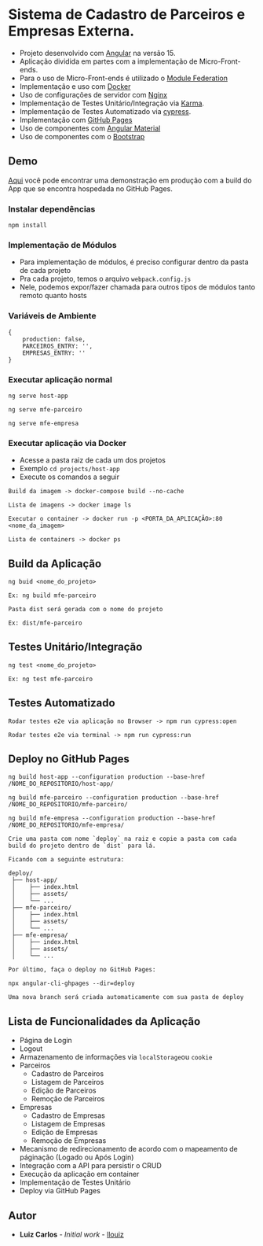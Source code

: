 # Sistema de Cadastro de Parceiros e Empresas Externa.

- Projeto desenvolvido com [Angular](https://angular.dev/) na versão 15.
- Aplicação dividida em partes com a implementação de Micro-Front-ends.
- Para o uso de Micro-Front-ends é utilizado o [Module Federation](https://module-federation.io/)
- Implementação e uso com [Docker](https://www.docker.com/)
- Uso de configurações de servidor com [Nginx](https://nginx.org/)
- Implementação de Testes Unitário/Integração via [Karma](https://karma-runner.github.io).
- Implementação de Testes Automatizado via [cypress](https://www.cypress.io).
- Implementação com [GitHub Pages](https://pages.github.com/)
- Uso de componentes com [Angular Material](https://material.angular.io/)
- Uso de componentes com o [Bootstrap](https://getbootstrap.com/)

## Demo

[Aqui](https://llouiz.github.io/teddy-open-finance) você pode encontrar uma demonstração em produção com a build do App que se encontra hospedada no GitHub Pages.

### Instalar dependências

```
npm install
```

### Implementação de Módulos

- Para implementação de módulos, é preciso configurar dentro da pasta de cada projeto
- Pra cada projeto, temos o arquivo ``webpack.config.js``
- Nele, podemos expor/fazer chamada para outros tipos de módulos tanto remoto quanto hosts

### Variáveis de Ambiente
```
{
    production: false,
    PARCEIROS_ENTRY: '',
    EMPRESAS_ENTRY: ''
}
```

### Executar aplicação normal

```
ng serve host-app

ng serve mfe-parceiro

ng serve mfe-empresa
```

### Executar aplicação via Docker
- Acesse a pasta raiz de cada um dos projetos
- Exemplo ``cd projects/host-app``
- Execute os comandos a seguir

```
Build da imagem -> docker-compose build --no-cache

Lista de imagens -> docker image ls

Executar o container -> docker run -p <PORTA_DA_APLICAÇÃO>:80 <nome_da_imagem>

Lista de containers -> docker ps

```

## Build da Aplicação

```
ng buid <nome_do_projeto>

Ex: ng build mfe-parceiro

Pasta dist será gerada com o nome do projeto

Ex: dist/mfe-parceiro
```

## Testes Unitário/Integração

```
ng test <nome_do_projeto>

Ex: ng test mfe-parceiro
```

## Testes Automatizado

```
Rodar testes e2e via aplicação no Browser -> npm run cypress:open

Rodar testes e2e via terminal -> npm run cypress:run
```

## Deploy no GitHub Pages


```
ng build host-app --configuration production --base-href /NOME_DO_REPOSITORIO/host-app/

ng build mfe-parceiro --configuration production --base-href /NOME_DO_REPOSITORIO/mfe-parceiro/

ng build mfe-empresa --configuration production --base-href /NOME_DO_REPOSITORIO/mfe-empresa/

Crie uma pasta com nome `deploy` na raiz e copie a pasta com cada build do projeto dentro de `dist` para lá.

Ficando com a seguinte estrutura:

deploy/
 ├── host-app/
 │    ├── index.html
 │    ├── assets/
 │    └── ...
 ├── mfe-parceiro/
 │    ├── index.html
 │    ├── assets/
 │    └── ...
 ├── mfe-empresa/
 │    ├── index.html
 │    ├── assets/
 │    └── ...

Por último, faça o deploy no GitHub Pages:

npx angular-cli-ghpages --dir=deploy

Uma nova branch será criada automaticamente com sua pasta de deploy
```

## Lista de Funcionalidades da Aplicação
- Página de Login
- Logout
- Armazenamento de informações via ``localStorage``ou ``cookie``
- Parceiros
    - Cadastro de Parceiros
    - Listagem de Parceiros
    - Edição de Parceiros
    - Remoção de Parceiros
- Empresas
    - Cadastro de Empresas
    - Listagem de Empresas
    - Edição de Empresas
    - Remoção de Empresas
- Mecanismo de redirecionamento de acordo com o mapeamento de páginação (Logado ou Após Login)
- Integração com a API para persistir o CRUD
- Execução da aplicação em container
- Implementação de Testes Unitário
- Deploy via GitHub Pages

## Autor

- **Luiz Carlos** - _Initial work_ - [llouiz](https://github.com/llouiz)
